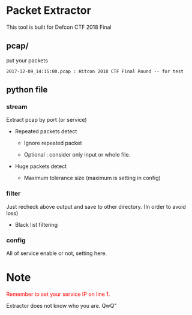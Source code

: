 # Packet Extractor

This tool is built for Defcon CTF 2018 Final

## pcap/

put your packets

    2017-12-09_14:15:00.pcap : Hitcon 2018 CTF Final Round -- for test
    
## python file

### stream 

Extract pcap by port (or service)

- Repeated packets detect
    
    - Ignore repeated packet
    
    - Optional : consider only input or whole file. 

- Huge packets detect
    
    - Maximum tolerance size (maximum is setting in config)


### filter
 
Just recheck above output and save to other directory. (In order to avoid loss)

- Black list filtering

### config

All of service enable or not, setting here.



# Note
<span style="color:red">Remember to set your service IP on line 1.</span>

Extractor does not know who you are. QwQ"

